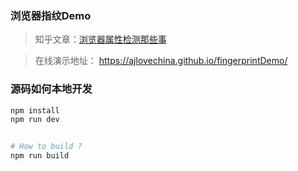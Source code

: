 ### 浏览器指纹Demo

> 知乎文章：[浏览器属性检测那些事](https://zhuanlan.zhihu.com/p/67923680)

> 在线演示地址：  https://ajlovechina.github.io/fingerprintDemo/


### 源码如何本地开发
```bash
npm install
npm run dev


# How to build ?
npm run build
```
